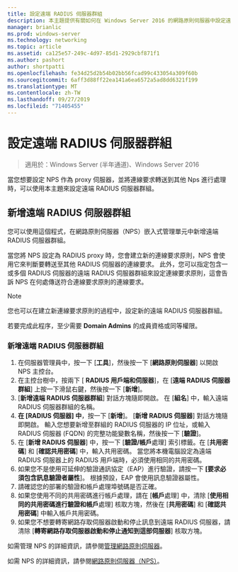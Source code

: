 ```yaml
---
title: 設定遠端 RADIUS 伺服器群組
description: 本主題提供有關如何在 Windows Server 2016 的網路原則伺服器中設定遠端 RADIUS 伺服器群組的資訊。
manager: brianlic
ms.prod: windows-server
ms.technology: networking
ms.topic: article
ms.assetid: ca125e57-249c-4d97-85d1-2929cbf871f1
ms.author: pashort
author: shortpatti
ms.openlocfilehash: fe34d25d2b54b02bb56fcad99c433054a309f60b
ms.sourcegitcommit: 6aff3d88ff22ea141a6ea6572a5ad8dd6321f199
ms.translationtype: MT
ms.contentlocale: zh-TW
ms.lasthandoff: 09/27/2019
ms.locfileid: "71405455"
---
```

# <a name="configure-remote-radius-server-groups"></a>設定遠端 RADIUS 伺服器群組

>適用於：Windows Server (半年通道)、Windows Server 2016

當您想要設定 NPS 作為 proxy 伺服器，並將連線要求轉送到其他 Nps 進行處理時，可以使用本主題來設定遠端 RADIUS 伺服器群組。

## <a name="add-a-remote-radius-server-group"></a>新增遠端 RADIUS 伺服器群組

您可以使用這個程式，在網路原則伺服器（NPS）嵌入式管理單元中新增遠端 RADIUS 伺服器群組。

當您將 NPS 設定為 RADIUS proxy 時，您會建立新的連線要求原則，NPS 會使用它來判斷要轉送至其他 RADIUS 伺服器的連線要求。 此外，您可以指定包含一或多個 RADIUS 伺服器的遠端 RADIUS 伺服器群組來設定連線要求原則，這會告訴 NPS 在何處傳送符合連線要求原則的連線要求。

>[!NOTE]
>您也可以在建立新連線要求原則的過程中，設定新的遠端 RADIUS 伺服器群組。

若要完成此程序，至少需要 **Domain Admins** 的成員資格或同等權限。

### <a name="to-add-a-remote-radius-server-group"></a>新增遠端 RADIUS 伺服器群組 

1. 在伺服器管理員中，按一下 [**工具**]，然後按一下 [**網路原則伺服器**] 以開啟 NPS 主控台。
2. 在主控台樹中，按兩下 [ **RADIUS 用戶端和伺服器**]，在 [**遠端 RADIUS 伺服器群組**] 上按一下滑鼠右鍵，然後按一下 [**新增**]。
3. [**新增遠端 RADIUS 伺服器群組**] 對話方塊隨即開啟。 在 [**組名**] 中，輸入遠端 RADIUS 伺服器群組的名稱。
4. **在 [RADIUS 伺服器] 中**，按一下 [**新增**]。 [**新增 RADIUS 伺服器**] 對話方塊隨即開啟。 輸入您想要新增至群組的 RADIUS 伺服器的 IP 位址，或輸入 RADIUS 伺服器 \(FQDN\) 的完整功能變數名稱，然後按一下 [**驗證**]。
5. 在 [**新增 RADIUS 伺服器**] 中，按一下 [**驗證/帳戶**處理] 索引標籤。在 [**共用密碼**] 和 [**確認共用密碼**] 中，輸入共用密碼。 當您將本機電腦設定為遠端 RADIUS 伺服器上的 RADIUS 用戶端時，必須使用相同的共用密碼。
6. 如果您不是使用可延伸的驗證通訊協定（EAP）進行驗證，請按一下 **[要求必須包含訊息驗證者屬性**]。 根據預設，EAP 會使用訊息驗證器屬性。
7. 請確認您的部署的驗證和帳戶處理埠號碼是否正確。
8. 如果您使用不同的共用密碼進行帳戶處理，請在 [**帳戶**處理] 中，清除 [**使用相同的共用密碼進行驗證和帳戶**處理] 核取方塊，然後在 [**共用密碼**] 和 [**確認共用密碼**] 中輸入帳戶共用密碼。
9. 如果您不想要轉寄網路存取伺服器啟動和停止訊息到遠端 RADIUS 伺服器，請清除 [**轉寄網路存取伺服器啟動和停止通知到這部伺服器**] 核取方塊。

如需管理 NPS 的詳細資訊，請參閱[管理網路原則伺服器](nps-manage-top.md)。

如需 NPS 的詳細資訊，請參閱[網路原則伺服器（NPS）](nps-top.md)。

